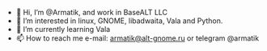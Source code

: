 - 👋 Hi, I’m @Armatik, and work in BaseALT LLC
- 👀 I’m interested in linux, GNOME, libadwaita, Vala and Python.
- 🌱 I’m currently learning Vala
- 📫 How to reach me e-mail: armatik@alt-gnome.ru or telegram @armatik

<!---
Armatik/Armatik is a ✨ special ✨ repository because its `README.md` (this file) appears on your GitHub profile.
You can click the Preview link to take a look at your changes.
--->
